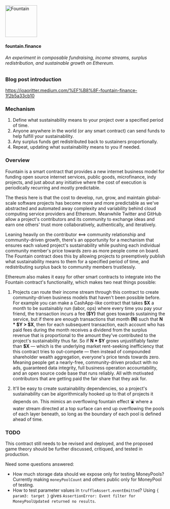 <img src="imgs/fountain.png" alt="Fountain" width="100"/>

#### fountain.finance

###### An experiment in composable fundraising, income streams, surplus redistribution, and sustainable growth on Ethereum.

### Blog post introduction
https://joaoritter.medium.com/%EF%B8%8F-fountain-finance-1f2b5a33cb10

### Mechanism

1. Define what sustainability means to your project over a specified period of time.
2. Anyone anywhere in the world (or any smart contract) can send funds to help fulfill your sustainability.
3. Any surplus funds get redistributed back to sustainers proportionally.
4. Repeat, updating what sustainability means to you if needed.

### Overview

Fountain is a smart contract that provides a new internet business model for funding open source internet services, public goods, microfinance, indy projects, and just about any initiative where the cost of execution is periodically recurring and mostly predictable.

The thesis here is that the cost to develop, run, grow, and maintain global-scale software projects has become more and more predictable as we've abstracted and automated away complexity and variability behind cloud computing service providers and Ethereum. Meanwhile Twitter and GitHub allow a project's contributors and its community to exchange ideas and earn one others' trust more collaboratively, authentically, and iteratively.

Leaning heavily on the contributor <==> community relationship and community-driven growth, there's an opportunity for a mechanism that ensures each valued project's sustainability while pushing each individual community member's price towards zero as more people come on board. The Fountain contract does this by allowing projects to preemptively publish what sustainability means to them for a specified period of time, and redistributing surplus back to community members trustlessly.

Ethereum also makes it easy for other smart contracts to integrate into the Fountain contract's functionality, which makes two neat things possible:

1. Projects can route their income stream through this contract to create community-driven business models that haven't been possible before. For example you can make a CashApp-like contract that takes **\$X** a month to be sustainably run (labor, ops) where every time you pay your friend, the transaction incurs a fee **(\$Y)** that goes towards sustaining the service, but if there are enough transactions that month **(N)** such that **N \* $Y > $X**, then for each subsequent transaction, each account who has paid fees during the month receives a dividend from the surplus revenue that is proportional to the amount they've contributed to the project's sustainability thus far. So if **N \* \$Y** grows unjustifiably faster than **\$X** — which is the underlying market rent-seeking inefficiency that this contract tries to out-compete — then instead of compounded shareholder wealth aggregation, everyone's price tends towards zero. Meaning people get a nearly-free, community-driven product with no ads, guaranteed data integrity, full business operation accountability, and an open source code base that runs reliably. All with motivated contributors that are getting paid the fair share that they ask for.

2. It'll be easy to create sustainability dependencies, so a project's sustainability can be algorithmically hooked up to that of projects it depends on. This mimics an overflowing fountain effect ⛲️ where a water stream directed at a top surface can end up overflowing the pools of each layer beneath, so long as the boundary of each pool is defined ahead of time. ️

### TODO

This contract still needs to be revised and deployed, and the proposed game theory should be further discussed, critiqued, and tested in production.

Need some questions answered:

- How much storage data should we expose only for testing MoneyPools? Currently making `moneyPoolCount` and others public only for MoneyPool of testing.
- How to test parameter values in `truffleAssert.eventEmitted`? Using `{ param3: target }` gives `AssertionError: Event filter for MoneyPoolUpdated returned no results`.
